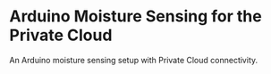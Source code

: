 # Arduino Moisture Sensing for the Private Cloud
An Arduino moisture sensing setup with Private Cloud connectivity.

